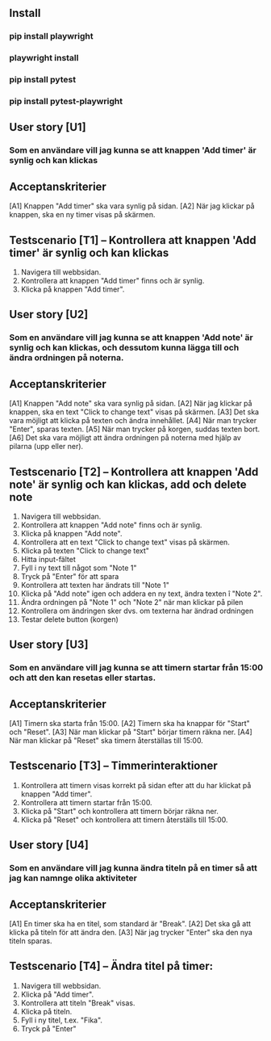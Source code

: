 ## Install
### pip install playwright
### playwright install
### pip install pytest
### pip install pytest-playwright

## User story [U1] 
### Som en användare vill jag kunna se att knappen 'Add timer' är synlig och kan klickas

## Acceptanskriterier 
[A1] Knappen "Add timer" ska vara synlig på sidan.
[A2] När jag klickar på knappen, ska en ny timer visas på skärmen.

## Testscenario [T1] –  Kontrollera att knappen 'Add timer' är synlig och kan klickas
1. Navigera till webbsidan.
2. Kontrollera att knappen "Add timer" finns och är synlig.
3. Klicka på knappen "Add timer".

## User story [U2] 
### Som en användare vill jag kunna se att knappen 'Add note' är synlig och kan klickas, och dessutom kunna lägga till och ändra ordningen på noterna.

## Acceptanskriterier 
[A1] Knappen "Add note" ska vara synlig på sidan.
[A2] När jag klickar på knappen, ska en text "Click to change text" visas på skärmen.
[A3] Det ska vara möjligt att klicka på texten och ändra innehållet.
[A4] När man trycker "Enter", sparas texten.
[A5] När man trycker på korgen, suddas texten bort.
[A6] Det ska vara möjligt att ändra ordningen på noterna med hjälp av pilarna (upp eller ner).

## Testscenario [T2] – Kontrollera att knappen 'Add note' är synlig och kan klickas, add och delete note
1. Navigera till webbsidan.
2. Kontrollera att knappen "Add note" finns och är synlig.
3. Klicka på knappen "Add note".
4. Kontrollera att en text "Click to change text" visas på skärmen.
5. Klicka på texten "Click to change text" 
6. Hitta input-fältet 
7. Fyll i ny text till något som "Note 1"
8. Tryck på "Enter" för att spara
9. Kontrollera att texten har ändrats till "Note 1"
10. Klicka på "Add note" igen och addera en ny text, ändra texten î "Note 2".
11. Ändra ordningen på "Note 1" och "Note 2" när man klickar på pilen
12. Kontrollera om ändringen sker dvs. om texterna har ändrad ordningen
13. Testar delete button (korgen)

## User story [U3] 
### Som en användare vill jag kunna se att timern startar från 15:00 och att den kan resetas eller startas.

## Acceptanskriterier
[A1] Timern ska starta från 15:00.
[A2] Timern ska ha knappar för "Start" och "Reset".
[A3] När man klickar på "Start" börjar timern räkna ner.
[A4] När man klickar på "Reset" ska timern återställas till 15:00.

## Testscenario [T3] – Timmerinteraktioner
1. Kontrollera att timern visas korrekt på sidan efter att du har klickat på knappen "Add timer".
2. Kontrollera att timern startar från 15:00.
3. Klicka på "Start" och kontrollera att timern börjar räkna ner.
4. Klicka på "Reset" och kontrollera att timern återställs till 15:00.

## User story [U4] 
### Som en användare vill jag kunna ändra titeln på en timer så att jag kan namnge olika aktiviteter

## Acceptanskriterier
[A1] En timer ska ha en titel, som standard är "Break".
[A2] Det ska gå att klicka på titeln för att ändra den.
[A3] När jag trycker "Enter" ska den nya titeln sparas.

## Testscenario [T4] – Ändra titel på timer:
1. Navigera till webbsidan.
2. Klicka på "Add timer".
3. Kontrollera att titeln "Break" visas.
4. Klicka på titeln.
5. Fyll i ny titel, t.ex. "Fika".
6. Tryck på "Enter"